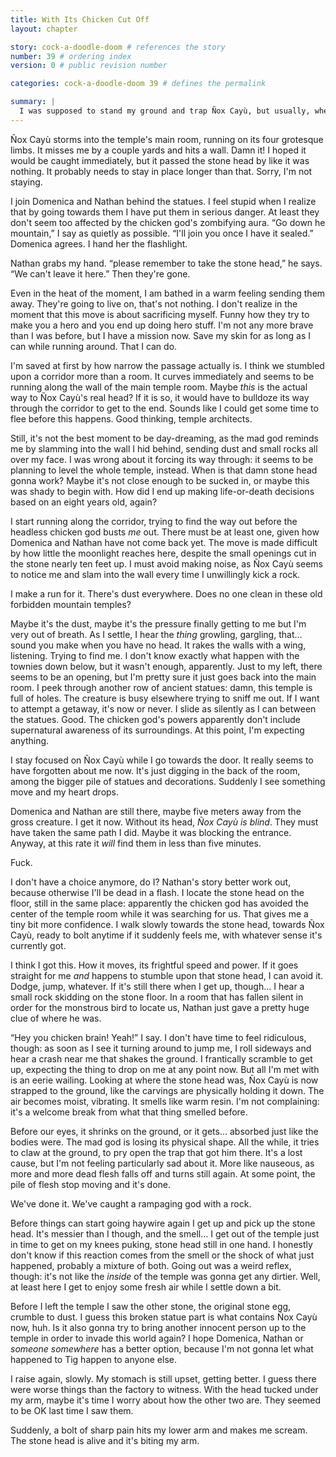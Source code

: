 ```yaml
---
title: With Its Chicken Cut Off
layout: chapter

story: cock-a-doodle-doom # references the story
number: 39 # ordering index
version: 0 # public revision number

categories: cock-a-doodle-doom 39 # defines the permalink

summary: |
  I was supposed to stand my ground and trap Ñox Cayù, but usually, when a giant chicken corpse missing its head comes after me, I run.
---
```

Ñox Cayù storms into the temple's main room, running on its four grotesque limbs. It misses me by a couple yards and hits a wall. Damn it! I hoped it would be caught immediately, but it passed the stone head by like it was nothing. It probably needs to stay in place longer than that. Sorry, I'm not staying.

I join Domenica and Nathan behind the statues. I feel stupid when I realize that by going towards them I have put them in serious danger. At least they don't seem too affected by the chicken god's zombifying aura. “Go down he mountain,” I say as quietly as possible. “I'll join you once I have it sealed.” Domenica agrees. I hand her the flashlight.

Nathan grabs my hand. “please remember to take the stone head,” he says. “We can't leave it here.” Then they're gone.

Even in the heat of the moment, I am bathed in a warm feeling sending them away. They're going to live on, that's not nothing. I don't realize in the moment that this move is about sacrificing myself. Funny how they try to make you a hero and you end up doing hero stuff. I'm not any more brave than I was before, but I have a mission now. Save my skin for as long as I can while running around. That I can do.

I'm saved at first by how narrow the passage actually is. I think we stumbled upon a corridor more than a room. It curves immediately and seems to be running along the wall of the main temple room. Maybe *this* is the actual way to Ñox Cayù's real head? If it is so, it would have to bulldoze its way through the corridor to get to the end. Sounds like I could get some time to flee before this happens. Good thinking, temple architects.

Still, it's not the best moment to be day-dreaming, as the mad god reminds me by slamming into the wall I hid behind, sending dust and small rocks all over my face. I was wrong about it forcing its way through: it seems to be planning to level the whole temple, instead. When is that damn stone head gonna work? Maybe it's not close enough to be sucked in, or maybe this was shady to begin with. How did I end up making life-or-death decisions based on an eight years old, again?

I start running along the corridor, trying to find the way out before the headless chicken god busts *me* out. There must be at least one, given how Domenica and Nathan have not come back yet. The move is made difficult by how little the moonlight reaches here, despite the small openings cut in the stone nearly ten feet up. I must avoid making noise, as Ñox Cayù seems to notice me and slam into the wall every time I unwillingly kick a rock.

I make a run for it. There's dust everywhere. Does no one clean in these old forbidden mountain temples?

Maybe it's the dust, maybe it's the pressure finally getting to me but I'm very out of breath. As I settle, I hear the *thing* growling, gargling, that… sound you make when you have no head. It rakes the walls with a wing, listening. Trying to find me. I don't know exactly what happen with the townies down below, but it wasn't enough, apparently. Just to my left, there seems to be an opening, but I'm pretty sure it just goes back into the main room. I peek through another row of ancient statues: damn, this temple is full of holes. The creature is busy elsewhere trying to sniff me out. If I want to attempt a getaway, it's now or never. I slide as silently as I can between the statues. Good. The chicken god's powers apparently don't include supernatural awareness of its surroundings. At this point, I'm expecting anything.

I stay focused on Ñox Cayù while I go towards the door. It really seems to have forgotten about me now. It's just digging in the back of the room, among the bigger pile of statues and decorations. Suddenly I see something move and my heart drops.

Domenica and Nathan are still there, maybe five meters away from the gross creature. I get it now. Without its head, *Ñox Cayù is blind*. They must have taken the same path I did. Maybe it was blocking the entrance. Anyway, at this rate it *will* find them in less than five minutes.

Fuck.

I don't have a choice anymore, do I? Nathan's story better work out, because otherwise I'll be dead in a flash. I locate the stone head on the floor, still in the same place: apparently the chicken god has avoided the center of the temple room while it was searching for us. That gives me a tiny bit more confidence. I walk slowly towards the stone head, towards Ñox Cayù, ready to bolt anytime if it suddenly feels me, with whatever sense it's currently got.

I think I got this. How it moves, its frightful speed and power. If it goes straight for me *and* happens to stumble upon that stone head, I can avoid it. Dodge, jump, whatever. If it's still there when I get up, though… I hear a small rock skidding on the stone floor. In a room that has fallen silent in order for the monstrous bird to locate us, Nathan just gave a pretty huge clue of where he was.

“Hey you chicken brain! Yeah!” I say. I don't have time to feel ridiculous, though: as soon as I see it turning around to jump me, I roll sideways and hear a crash near me that shakes the ground. I frantically scramble to get up, expecting the thing to drop on me at any point now. But all I'm met with is an eerie wailing. Looking at where the stone head was, Ñox Cayù is now strapped to the ground, like the carvings are physically holding it down. The air becomes moist, vibrating. It smells like warm resin. I'm not complaining: it's a welcome break from what that thing smelled before.

Before our eyes, it shrinks on the ground, or it gets… absorbed just like the bodies were. The mad god is losing its physical shape. All the while, it tries to claw at the ground, to pry open the trap that got him there. It's a lost cause, but I'm not feeling particularly sad about it. More like nauseous, as more and more dead flesh falls off and turns still again. At some point, the pile of flesh stop moving and it's done.

We've done it. We've caught a rampaging god with a rock.

Before things can start going haywire again I get up and pick up the stone head. It's messier than I though, and the smell… I get out of the temple just in time to get on my knees puking, stone head still in one hand. I honestly don't know if this reaction comes from the smell or the shock of what just happened, probably a mixture of both. Going out was a weird reflex, though: it's not like the *inside* of the temple was gonna get any dirtier. Well, at least here I get to enjoy some fresh air while I settle down a bit.

Before I left the temple I saw the other stone, the original stone egg, crumble to dust. I guess this broken statue part is what contains Ñox Cayù now, huh. Is it also gonna try to bring another innocent person up to the temple in order to invade this world again? I hope Domenica, Nathan or *someone somewhere* has a better option, because I'm not gonna let what happened to Tig happen to anyone else.

I raise again, slowly. My stomach is still upset, getting better. I guess there were worse things than the factory to witness. With the head tucked under my arm, maybe it's time I worry about how the other two are. They seemed to be OK last time I saw them.

Suddenly, a bolt of sharp pain hits my lower arm and makes me scream. The stone head is alive and it's biting my arm.
